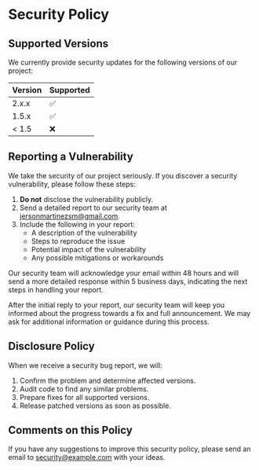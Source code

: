 # Security Policy

## Supported Versions

We currently provide security updates for the following versions of our project:

| Version | Supported          |
| ------- | ------------------ |
| 2.x.x   | :white_check_mark: |
| 1.5.x   | :white_check_mark: |
| < 1.5   | :x:                |

## Reporting a Vulnerability

We take the security of our project seriously. If you discover a security vulnerability, please follow these steps:

1. **Do not** disclose the vulnerability publicly.
2. Send a detailed report to our security team at jersonmartinezsm@gmail.com.
3. Include the following in your report:
   - A description of the vulnerability
   - Steps to reproduce the issue
   - Potential impact of the vulnerability
   - Any possible mitigations or workarounds

Our security team will acknowledge your email within 48 hours and will send a more detailed response within 5 business days, indicating the next steps in handling your report.

After the initial reply to your report, our security team will keep you informed about the progress towards a fix and full announcement. We may ask for additional information or guidance during this process.

## Disclosure Policy

When we receive a security bug report, we will:

1. Confirm the problem and determine affected versions.
2. Audit code to find any similar problems.
3. Prepare fixes for all supported versions.
4. Release patched versions as soon as possible.

## Comments on this Policy

If you have any suggestions to improve this security policy, please send an email to security@example.com with your ideas.